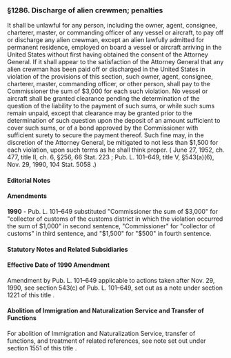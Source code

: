 <!--
url: https://uscode.house.gov/view.xhtml?req=granuleid:USC-prelim-title8-section1286&num=0&edition=prelim
date_accessed: 2024-07-28 23:45:37
-->
### §1286\. Discharge of alien crewmen; penalties
 It shall be unlawful for any person, including the owner, agent, consignee, charterer, master, or commanding officer of any vessel or aircraft, to pay off or discharge any alien crewman, except an alien lawfully admitted for permanent residence, employed on board a vessel or aircraft arriving in the United States without first having obtained the consent of the Attorney General. If it shall appear to the satisfaction of the Attorney General that any alien crewman has been paid off or discharged in the United States in violation of the provisions of this section, such owner, agent, consignee, charterer, master, commanding officer, or other person, shall pay to the Commissioner the sum of $3,000 for each such violation. No vessel or aircraft shall be granted clearance pending the determination of the question of the liability to the payment of such sums, or while such sums remain unpaid, except that clearance may be granted prior to the determination of such question upon the deposit of an amount sufficient to cover such sums, or of a bond approved by the Commissioner with sufficient surety to secure the payment thereof. Such fine may, in the discretion of the Attorney General, be mitigated to not less than $1,500 for each violation, upon such terms as he shall think proper.
 (
 June 27, 1952, ch. 477, title II, ch. 6, §256,
 66 Stat. 223
 ;
 Pub. L. 101–649,
 title V, §543(a)(6\), Nov. 29, 1990,
 104 Stat. 5058
 .)
#### **Editorial Notes**
#### Amendments
**1990** 
 \-
 Pub. L. 101–649
 substituted "Commissioner the sum of $3,000" for "collector of customs of the customs district in which the violation occurred the sum of $1,000" in second sentence, "Commissioner" for "collector of customs" in third sentence, and "$1,500" for "$500" in fourth sentence.
#### **Statutory Notes and Related Subsidiaries**
#### Effective Date of 1990 Amendment
 Amendment by
 Pub. L. 101–649
 applicable to actions taken after Nov. 29, 1990, see section 543(c) of
 Pub. L. 101–649,
 set out as a note under
 section 1221 of this title
 .
#### Abolition of Immigration and Naturalization Service and Transfer of Functions
 For abolition of Immigration and Naturalization Service, transfer of functions, and treatment of related references, see note set out under
 section 1551 of this title
 .
